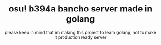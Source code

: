 <div align="center"
<img src="https://github.com/user-attachments/assets/c8c0fd59-115a-4ab7-8427-8875f177492c"/>
</div>
<h1 align="center">osu! b394a bancho server made in golang</h1>
<p align="center">please keep in mind that im making this project to learn golang, not to make it production ready server</p>
